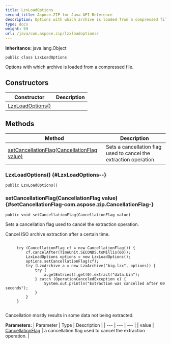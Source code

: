 ```yaml
---
title: LzxLoadOptions
second_title: Aspose.ZIP for Java API Reference
description: Options with which archive is loaded from a compressed file.
type: docs
weight: 69
url: /java/com.aspose.zip/lzxloadoptions/
---
```


**Inheritance:**
java.lang.Object
```
public class LzxLoadOptions
```

Options with which archive is loaded from a compressed file.
## Constructors

| Constructor | Description |
| --- | --- |
| [LzxLoadOptions()](#LzxLoadOptions--) |  |
## Methods

| Method | Description |
| --- | --- |
| [setCancellationFlag(CancellationFlag value)](#setCancellationFlag-com.aspose.zip.CancellationFlag-) | Sets a cancellation flag used to cancel the extraction operation. |
### LzxLoadOptions() {#LzxLoadOptions--}
```
public LzxLoadOptions()
```


### setCancellationFlag(CancellationFlag value) {#setCancellationFlag-com.aspose.zip.CancellationFlag-}
```
public void setCancellationFlag(CancellationFlag value)
```


Sets a cancellation flag used to cancel the extraction operation.

Cancel ISO archive extraction after a certain time.

```

     try (CancellationFlag cf = new CancellationFlag()) {
         cf.cancelAfter(TimeUnit.SECONDS.toMillis(60));
         LzxLoadOptions options = new LzxLoadOptions();
         options.setCancellationFlag(cf);
         try (LzxArchive a = new LzxArchive("big.lzx", options)) {
             try {
                 a.getEntries().get(0).extract("data.bin");
             } catch (OperationCanceledException e) {
                 System.out.println("Extraction was cancelled after 60 seconds");
             }
         }
     }
 
```

Cancellation mostly results in some data not being extracted.

**Parameters:**
| Parameter | Type | Description |
| --- | --- | --- |
| value | [CancellationFlag](../../com.aspose.zip/cancellationflag) | a cancellation flag used to cancel the extraction operation. |

